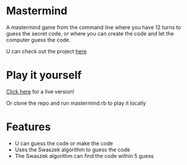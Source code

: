 # Mastermind
A mastermind game from the command line where you have 12 turns to guess the secret code, or where you can create the code and let the computer guess the code.

U can check out the project [here](https://www.theodinproject.com/lessons/ruby-mastermind)

# Play it yourself
[Click here](https://replit.com/@SankalpGawali/Mastermind) for a live version!

Or clone the repo and run mastermind.rb to play it locally

# Features
- U can guess the code or make the code
- Uses the Swaszek algorithm to guess the code
- The Swaszek algorithm can find the code within 5 guess